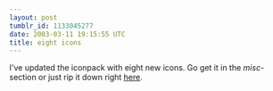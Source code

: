 ```yaml
---
layout: post
tumblr_id: 1133045277  
date: 2003-03-11 19:15:55 UTC
title: eight icons
---
```


I've updated the iconpack with eight new icons. Go get it in the <i>misc</i>-section or just rip it down right <a href="http://rasmusandersson.se/rp13/stuff/iconpack_030311.exe" target="_blank">here</a>.
